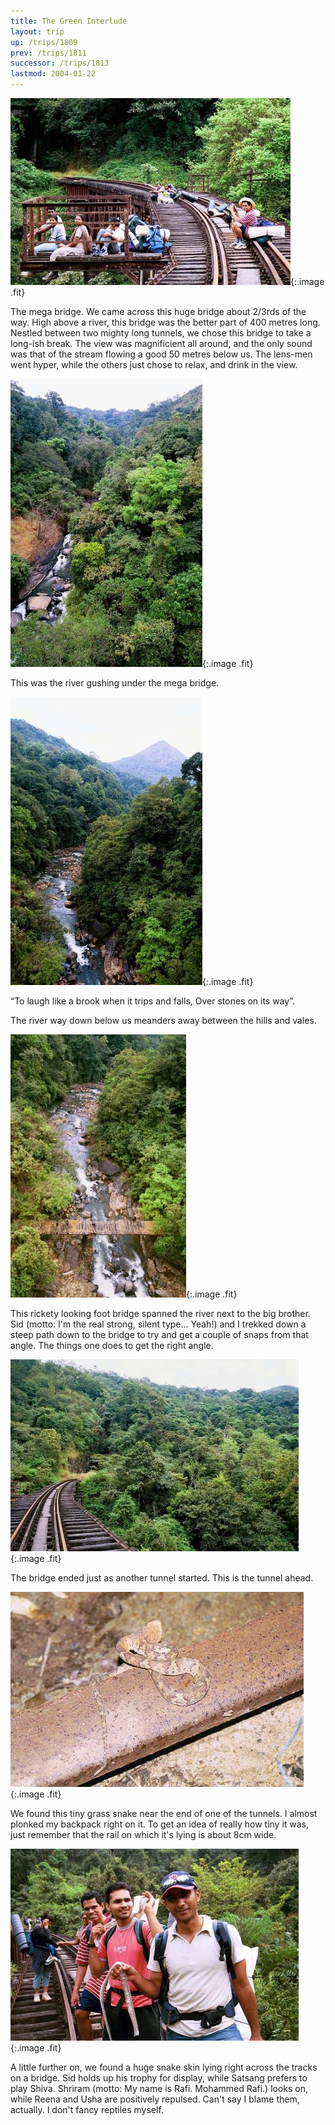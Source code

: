 ```yaml
---
title: The Green Interlude
layout: trip
up: /trips/1809
prev: /trips/1811
successor: /trips/1813
lastmod: 2004-01-22
---
```


 ![THE Bridge](/images/trips/railway/27.jpg 'THE Bridge'){:.image .fit}
 
  


The mega bridge. We came across this huge bridge about 2/3rds of the way. High above a river, this bridge was the better part of 400 metres long. Nestled between two mighty long tunnels, we chose this bridge to take a long-ish break. The view was magnificient all around, and the only sound was that of the stream flowing a good 50 metres below us. The lens-men went hyper, while the others just chose to relax, and drink in the view.
  


 ![The river comes](/images/trips/railway/24.jpg 'The river comes'){:.image .fit}
 
  


This was the river gushing under the mega bridge.
  


 ![The river goes](/images/trips/railway/23.jpg 'The river goes'){:.image .fit}
 
  


&ldquo;To laugh like a brook when it trips and falls, Over stones on its way&rdquo;.
  
The river way down below us meanders away between the hills and vales.
  


 ![The kid brother](/images/trips/railway/22.jpg 'The kid brother'){:.image .fit}
 
  


This rickety looking foot bridge spanned the river next to the big brother. Sid (motto: I'm the real strong, silent type... Yeah!) and I trekked down a steep path down to the bridge to try and get a couple of snaps from that angle. The things one does to get the right angle.
  


 ![The tunnel ahead](/images/trips/railway/26.jpg 'The tunnel ahead'){:.image .fit}
 
  


The bridge ended just as another tunnel started. This is the tunnel ahead.
  


 ![Live Snake](/images/trips/railway/29.jpg 'Live Snake'){:.image .fit}
 
  


We found this tiny grass snake near the end of one of the tunnels. I almost plonked my backpack right on it. To get an idea of really how tiny it was, just remember that the rail on which it's lying is about 8cm wide.
  


 ![Dead Snake](/images/trips/railway/30.jpg 'Dead Snake'){:.image .fit}
 
  


A little further on, we found a huge snake skin lying right across the tracks on a bridge. Sid holds up his trophy for display, while Satsang prefers to play Shiva. Shriram (motto: My name is Rafi. Mohammed Rafi.) looks on, while Reena and Usha are positively repulsed. Can't say I blame them, actually. I don't fancy reptiles myself.  



